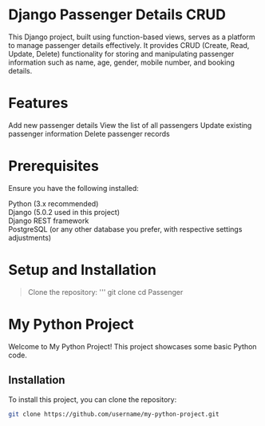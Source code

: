 # Django Passenger Details CRUD

This Django project, built using function-based views, serves as a platform to manage passenger details effectively. It provides CRUD (Create, Read, Update, Delete) functionality for storing and manipulating passenger information such as name, age, gender, mobile number, and booking details.

# Features
Add new passenger details
View the list of all passengers
Update existing passenger information
Delete passenger records

# Prerequisites
Ensure you have the following installed:

Python (3.x recommended) <br>
Django (5.0.2 used in this project) <br>
Django REST framework <br>
PostgreSQL (or any other database you prefer, with respective settings adjustments) <br>

# Setup and Installation
> Clone the repository:
''' git clone <repository-url>
cd Passenger

# My Python Project

Welcome to My Python Project! This project showcases some basic Python code.

## Installation

To install this project, you can clone the repository:

```bash
git clone https://github.com/username/my-python-project.git


